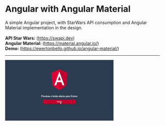 # Angular with Angular Material
A simple Angular project, with StarWars API consumption and Angular Material implementation in the design.<br/><br/>
<Strong>API Star Wars: </Strong>(https://swapi.dev)<br/>
<Strong>Angular Material: </Strong>(https://material.angular.io/)<br/>
<Strong>Demo: </Strong>(https://ewertonbello.github.io/angular-material/)<br/>
<hr>

<div>
<img src="https://github.com/EwertonBello/Angular_AngularMaterial/blob/master/Angular01.gif" width="70%">
</div>
